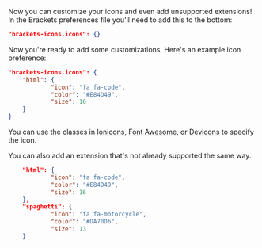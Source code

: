 Now you can customize your icons and even add unsupported extensions! In the Brackets preferences file you'll need to add this to the bottom:

```json
"brackets-icons.icons": {}
```

Now you're ready to add some customizations. Here's an example icon preference:

```json
"brackets-icons.icons": {
	"html": {
			"icon": "fa fa-code",
			"color": "#E84D49",
			"size": 16
	}
}
```

You can use the classes in [Ionicons](http://ionicons.com), [Font Awesome](https://fortawesome.github.io/Font-Awesome/), or [Devicons](https://vorillaz.github.io/devicons/#/main) to specify the icon.

You can also add an extension that's not already supported the same way.

```json
	"html": {
			"icon": "fa fa-code",
			"color": "#E84D49",
			"size": 16
	},
	"spaghetti": {
			"icon": "fa fa-motorcycle",
			"color": "#DA70D6",
			"size": 13
	}
```